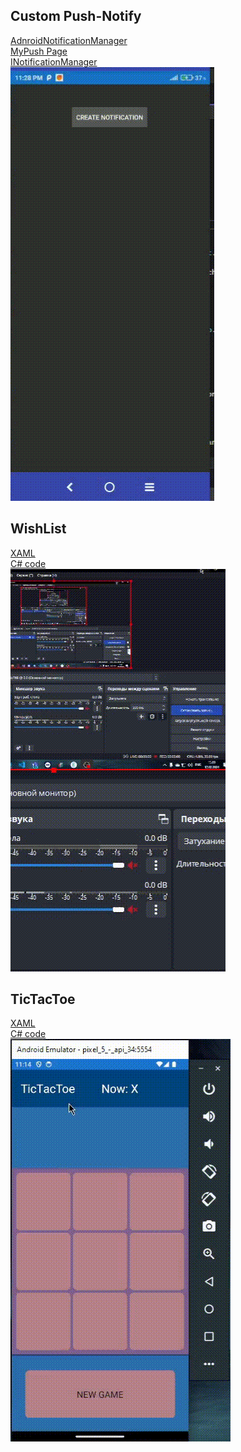## Custom Push-Notify
[AdnroidNotificationManager](https://github.com/dsgnrr/XamarinForms/blob/master/XamApp.Android/AndroidServices/AdnroidNotificationManager.cs)<br>
[MyPush Page](https://github.com/dsgnrr/XamarinForms/blob/master/XamApp/Pages/MyPush.xaml)<br>
[INotificationManager](https://github.com/dsgnrr/XamarinForms/blob/master/XamApp/Interfaces/INotificationManager.cs)<br>
 ![alt text](https://github.com/dsgnrr/XamarinForms/blob/master/Results/t3/result.gif)
 
## WishList
[XAML](https://github.com/dsgnrr/XamarinForms/blob/master/XamApp/WishList.xaml)<br>
[C# code](https://github.com/dsgnrr/XamarinForms/blob/master/XamApp/WishList.xaml.cs)<br>
 ![alt text](https://github.com/dsgnrr/XamarinForms/blob/master/Results/t2/result.gif)
 
## TicTacToe
[XAML](https://github.com/dsgnrr/XamarinForms/blob/master/XamApp/TikTakToe.xaml)<br>
[C# code](https://github.com/dsgnrr/XamarinForms/blob/master/XamApp/TikTakToe.xaml.cs)<br>
 ![alt text](https://github.com/dsgnrr/XamarinForms/blob/master/Results/t1/result.gif)
